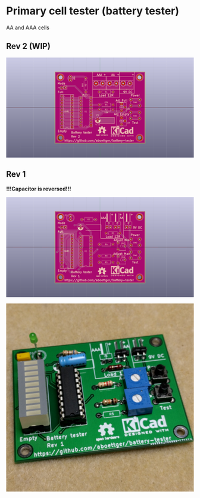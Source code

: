 # Primary cell tester (battery tester)

AA and AAA cells

## Rev 2 (WIP)

![Revision 1](./Batterietester_rev2.png)

## Rev 1

**!!!Capacitor is reversed!!!**

![Revision 1](./Batterietester.png)

![Revision 1](./preview.jpeg)
